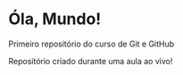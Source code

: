# Óla, Mundo!
 Primeiro repositório do curso de Git e GitHub

 Repositório criado durante uma aula ao vivo!
